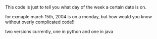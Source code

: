 This code is just to tell you what day of the week a certain date is on. 

for exmaple march 15th, 2004 is on a monday, but how would you know without overly complicated code!!

two versions currently, one in python and one in java
